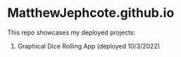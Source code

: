 # MatthewJephcote.github.io

This repo showcases my deployed projects:

1. Graphical Dice Rolling App (deployed 10/3/2022)
